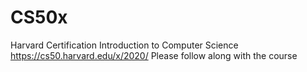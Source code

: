 # CS50x
Harvard Certification Introduction to Computer Science
https://cs50.harvard.edu/x/2020/
Please follow along with the course
